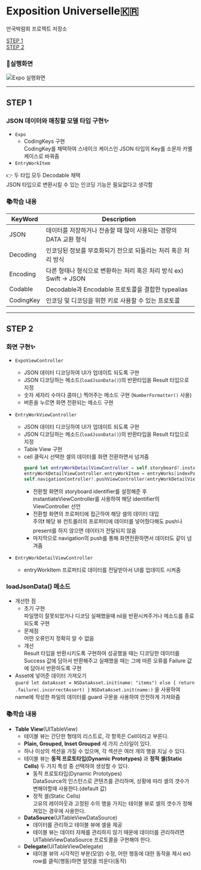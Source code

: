 # Exposition Universelle🇰🇷
만국박람회 프로젝트 저장소

[STEP 1](#step-1) <br>
[STEP 2](#step-2)

### 📱실행화면
![Expo 실행화면](https://user-images.githubusercontent.com/55755686/115770650-eafaa600-a3e7-11eb-906a-89752c4dcaed.gif)

---

## STEP 1 
### JSON 데이터와 매칭할 모델 타입 구현✨
- ```Expo```
    - CodingKeys 구현
    <br> CodingKey를 채택하여 스네이크 케이스인 JSON 타입의 Key를 소문자 카멜케이스로 바꿔줌
- ```EntryWorkItem```

👉 두 타입 모두 Decodable 채택
<br>JSON 타입으로 변환시킬 수 있는 인코딩 기능은 필요없다고 생각함

### 📚학습 내용
|KeyWord|Description|
|---|---|
|JSON|데이터를 저장하거나 전송할 때 많이 사용되는 경량의 DATA 교환 형식|
|Decoding|인코딩된 정보를 부호화되기 전으로 되돌리는 처리 혹은 처리 방식|
|Encoding|다른 형태나 형식으로 변환하는 처리 혹은 처리 방식 ex) Swift → JSON|
|Codable|Decodable과 Encodable 프로토콜을 결합한 typealias|
|CodingKey|인코딩 및 디코딩을 위한 키로 사용할 수 있는 프로토콜|

---

## STEP 2
### 화면 구현✨
- ```ExpoViewController```
    - JSON 데이터 디코딩하여 UI가 업데이트 되도록 구현
    - JSON 디코딩하는 메소드(```loadJsonData()```)의 반환타입을 Result 타입으로 지정
    - 숫자 세자리 수마다 콤마(,) 찍어주는 메소드 구현 (```NumberFormatter()``` 사용)
    - 버튼을 누르면 화면 전환되는 메소드 구현
- ```EntryWorkViewController```
    - JSON 데이터 디코딩하여 UI가 업데이트 되도록 구현
    - JSON 디코딩하는 메소드(```loadJsonData()```)의 반환타입을 Result 타입으로 지정
    - Table View 구현
    - cell 클릭시 선택한 셀의 데이터를 화면 전환하면서 넘겨줌
        <br> 
        ```Swift
        guard let entryWorkDetailViewController = self.storyboard?.instantiateViewController(identifier: "entryWorkDetailVC") as? EntryWorkDetailViewController else { return }
        entryWorkDetailViewController.entryWorkItem = entryWorks[indexPath.row]
        self.navigationController?.pushViewController(entryWorkDetailViewController, animated: true)
        ```
        - 전환할 화면의 storyboard identifier를 설정해준 후 instantiateViewController를 사용하여 해당 identifier의 ViewController 선언
        - 전환할 화면의 프로퍼티에 접근하여 해당 셀의 데이터 대입
        <br> 주의❗️ 해당 뷰 컨트롤러의 프로퍼티에 데이터를 넣어줬다해도 push나 present를 하지 않으면 데이터가 전달되지 않음
        -  마지막으로 navigation의 push를 통해 화면전환하면서 데이터도 같이 넘겨줌

- ```EntryWorkDetailViewController```
    - entryWorkItem 프로퍼티로 데이터를 전달받아서 UI를 업데이트 시켜줌

### loadJsonData() 메소드
- 개선한 점
    - 초기 구현
    <br> 파일명이 잘못되었거나 디코딩 실패했을때 nil을 반환시켜주거나 메소드를 종료되도록 구현
    - 문제점
    <br> 어떤 오류인지 정확히 알 수 없음
    - 개선
    <br> Result 타입을 반환시키도록 구현하여 성공했을 때는 디코딩한 데이터를 Success 값에 담아서 반환해주고 실패했을 때는 그에 따른 오류를 Failure 값에 담아서 반환하도록 구현
- Asset에 넣어준 데이터 가져오기 <br>
```guard let dataAsset = NSDataAsset.init(name: "items") else { return .failure(.incorrectAssert) }```
```NSDataAsset.init(name:)``` 을 사용하여 name에 작성한 파일의 데이터를 guard 구문을 사용하여 안전하게 가져와줌

### 📚학습 내용
- **Table View**(UITableView)
    - 테이블 뷰는 간단한 형태의 리스트로, 각 항목은 Cell이라고 부른다.
    - **Plain, Grouped, Inset Grouped** 세 가지 스타일이 있다.
    - 하나 이상의 섹션을 가질 수 있으며, 각 섹션은 여러 개의 행을 지닐 수 있다.
    - 테이블 뷰는 **동적 프로토타입(Dynamic Prototypes)** 과 **정적 셀(Static Cells)** 두 가지 특성 중 선택하여 생성할 수 있다.
        - 동적 프로토타입(Dynamic Prototypes)
        <br> DataSource의 인스턴스로 콘텐츠를 관리하며, 상황에 따라 셀의 갯수가 변해야할때 사용한다.(default 값)
        - 정적 셀(Static Cells)
        <br> 고유의 레이아웃과 고정된 수의 행을 가지는 테이블 뷰로 셀의 갯수가 정해져있는 경우에 사용한다.
    - **DataSource**(UITableViewDataSource)
        - 데이터를 관리하고 테이블 뷰에 셀을 제공
        - 테이블 뷰는 데이터 자체를 관리하지 않기 때문에 데이터를 관리하려면 UITableViewDataSource 프로토콜을 구현해야 한다.
    - **Delegate**(UITableViewDelegate)
        - 테이블 뷰의 시각적인 부분(모양) 수정, 어떤 행동에 대한 동작을 제시 ex) row를 클릭(행동)하면 얼럿을 띄운다(동작)
    




